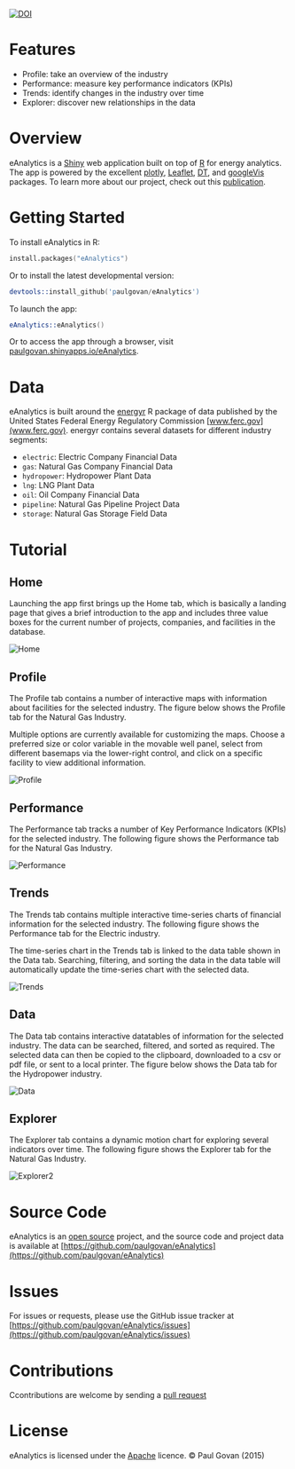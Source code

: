 [](http://www.r-pkg.org/badges/version/eAnalytics)
[![DOI](https://zenodo.org/badge/35055898.svg)](https://zenodo.org/badge/latestdoi/35055898)

# Features
* Profile: take an overview of the industry
* Performance: measure key performance indicators (KPIs)
* Trends: identify changes in the industry over time
* Explorer: discover new relationships in the data

# Overview
eAnalytics is a [Shiny](http://shiny.rstudio.com) web application built on top of [R](https://www.r-project.org) for energy analytics. The app is powered by the excellent [plotly](https://plot.ly/r/), [Leaflet](https://rstudio.github.io/leaflet/), [DT](https://rstudio.github.io/DT/), and [googleVis](https://CRAN.R-project.org/package=googleVis) packages. To learn more about our project, check out this [publication](https://openresearchsoftware.metajnl.com/articles/10.5334/jors.144/).

# Getting Started
To install eAnalytics in R:

```S
install.packages("eAnalytics")
```

Or to install the latest developmental version:

```S
devtools::install_github('paulgovan/eAnalytics')
```

To launch the app:

```S
eAnalytics::eAnalytics()
```

Or to access the app through a browser, visit [paulgovan.shinyapps.io/eAnalytics](https://paulgovan.shinyapps.io/eAnalytics/).

# Data
eAnalytics is built around the [energyr](https://github.com/paulgovan/energyr) R package of data published by the United States Federal Energy Regulatory Commission [www.ferc.gov](www.ferc.gov). energyr contains several datasets for different industry segments:

* `electric`: Electric Company Financial Data
* `gas`: Natural Gas Company Financial Data
* `hydropower`: Hydropower Plant Data
* `lng`: LNG Plant Data
* `oil`: Oil Company Financial Data
* `pipeline`: Natural Gas Pipeline Project Data
* `storage`: Natural Gas Storage Field Data

# Tutorial

## Home
Launching the app first brings up the Home tab, which is basically a landing page that gives a brief introduction to the app and includes three value boxes for the current number of projects, companies, and facilities in the database. 

![Home](https://github.com/paulgovan/eAnalytics/blob/master/inst/images/Dashboard.png?raw=true)

## Profile
The Profile tab contains a number of interactive maps with information about facilities for the selected industry. The figure below shows the Profile tab for the Natural Gas Industry.

Multiple options are currently available for customizing the maps. Choose a preferred size or color variable in the movable well panel, select from different basemaps via the lower-right control, and click on a specific facility to view additional information.

![Profile](https://github.com/paulgovan/eAnalytics/blob/master/inst/images/Profile2.png?raw=true)

## Performance
The Performance tab tracks a number of Key Performance Indicators (KPIs) for the selected industry. The following figure shows the Performance tab for the Natural Gas Industry.

![Performance](https://github.com/paulgovan/eAnalytics/blob/master/inst/images/Performance2.png?raw=true) 

## Trends

The Trends tab contains multiple interactive time-series charts of financial information for the selected industry. The following figure shows the Performance tab for the Electric industry.

The time-series chart in the Trends tab is linked to the data table shown in the Data tab. Searching, filtering, and sorting the data in the data table will automatically update the time-series chart with the selected data.

![Trends](https://github.com/paulgovan/eAnalytics/blob/master/inst/images/Trends2.png?raw=true)

## Data 
The Data tab contains interactive datatables of information for the selected industry. The data can be searched, filtered, and sorted as required. The selected data can then be copied to the clipboard, downloaded to a csv or pdf file, or sent to a local printer. The figure below shows the Data tab for the Hydropower industry.

![Data](https://github.com/paulgovan/eAnalytics/blob/master/inst/images/Data.png?raw=true)

## Explorer
The Explorer tab contains a dynamic motion chart for exploring several indicators over time. The following figure shows the Explorer tab for the Natural Gas Industry.

![Explorer2](https://github.com/paulgovan/eAnalytics/blob/master/inst/images/Explorer2.png?raw=true)

# Source Code
eAnalytics is an [open source](http://opensource.org) project, and the source code and project data is available at [https://github.com/paulgovan/eAnalytics](https://github.com/paulgovan/eAnalytics)

# Issues
For issues or requests, please use the GitHub issue tracker at [https://github.com/paulgovan/eAnalytics/issues](https://github.com/paulgovan/eAnalytics/issues)

# Contributions
Ccontributions are welcome by sending a [pull request](https://github.com/paulgovan/eAnalytics/pulls)

# License
eAnalytics is licensed under the [Apache](http://www.apache.org/licenses/LICENSE-2.0) licence. &copy; Paul Govan (2015)
